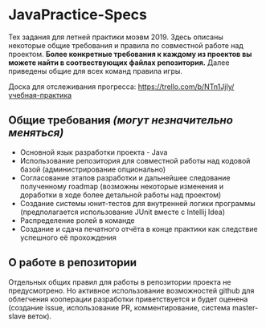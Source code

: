 # JavaPractice-Specs
Тех задания для летней практики моэвм 2019. Здесь описаны некоторые общие требования и правила по совместной работе над проектом.
**Более конкретные требования к каждому из проектов вы можете найти в соотвествующих файлах репозитория.** Далее приведены общие для всех команд правила игры.

Доска для отслеживания прогресса: https://trello.com/b/NTn1JjIy/учебная-практика

## Общие требования *(могут незначительно меняться)*
- Основной язык разработки проекта - Java
- Использование репозитория для совместной работы над кодовой базой (администрирование опционально)
- Согласование этапов разработки и дальнейшее следование полученному roadmap (возможны некоторые изменения и доработки в ходе более детальной работы над проектом)
- Создание системы юнит-тестов для внутренней логики программы (предполагается использование JUnit вместе c Intellij Idea)
- Распределение ролей в команде
- Создание и сдача печатного отчёта в конце практики как следствие успешного её прохождения

## О работе в репозитории
Отдельных общих правил для работы в репозитории проекта не предусмотрено. Но активное использование возможностей github для облегчения  кооперации разработки приветствуется и будет оценена (создание issue, использование PR, комментирование, система master-slave веток).
